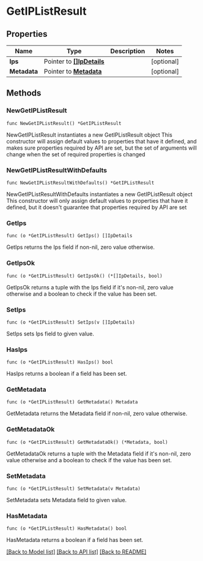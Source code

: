 # GetIPListResult

## Properties

Name | Type | Description | Notes
------------ | ------------- | ------------- | -------------
**Ips** | Pointer to [**[]IpDetails**](IpDetails.md) |  | [optional] 
**Metadata** | Pointer to [**Metadata**](Metadata.md) |  | [optional] 

## Methods

### NewGetIPListResult

`func NewGetIPListResult() *GetIPListResult`

NewGetIPListResult instantiates a new GetIPListResult object
This constructor will assign default values to properties that have it defined,
and makes sure properties required by API are set, but the set of arguments
will change when the set of required properties is changed

### NewGetIPListResultWithDefaults

`func NewGetIPListResultWithDefaults() *GetIPListResult`

NewGetIPListResultWithDefaults instantiates a new GetIPListResult object
This constructor will only assign default values to properties that have it defined,
but it doesn't guarantee that properties required by API are set

### GetIps

`func (o *GetIPListResult) GetIps() []IpDetails`

GetIps returns the Ips field if non-nil, zero value otherwise.

### GetIpsOk

`func (o *GetIPListResult) GetIpsOk() (*[]IpDetails, bool)`

GetIpsOk returns a tuple with the Ips field if it's non-nil, zero value otherwise
and a boolean to check if the value has been set.

### SetIps

`func (o *GetIPListResult) SetIps(v []IpDetails)`

SetIps sets Ips field to given value.

### HasIps

`func (o *GetIPListResult) HasIps() bool`

HasIps returns a boolean if a field has been set.

### GetMetadata

`func (o *GetIPListResult) GetMetadata() Metadata`

GetMetadata returns the Metadata field if non-nil, zero value otherwise.

### GetMetadataOk

`func (o *GetIPListResult) GetMetadataOk() (*Metadata, bool)`

GetMetadataOk returns a tuple with the Metadata field if it's non-nil, zero value otherwise
and a boolean to check if the value has been set.

### SetMetadata

`func (o *GetIPListResult) SetMetadata(v Metadata)`

SetMetadata sets Metadata field to given value.

### HasMetadata

`func (o *GetIPListResult) HasMetadata() bool`

HasMetadata returns a boolean if a field has been set.


[[Back to Model list]](../README.md#documentation-for-models) [[Back to API list]](../README.md#documentation-for-api-endpoints) [[Back to README]](../README.md)


